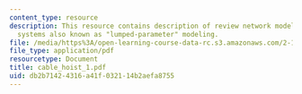 ```yaml
---
content_type: resource
description: This resource contains description of review network modeling of physical
  systems also known as "lumped-parameter" modeling.
file: /media/https%3A/open-learning-course-data-rc.s3.amazonaws.com/2-141-modeling-and-simulation-of-dynamic-systems-fall-2006/db2b71424316a41f032114b2aefa8755_cable_hoist_1.pdf
file_type: application/pdf
resourcetype: Document
title: cable_hoist_1.pdf
uid: db2b7142-4316-a41f-0321-14b2aefa8755
---
```

